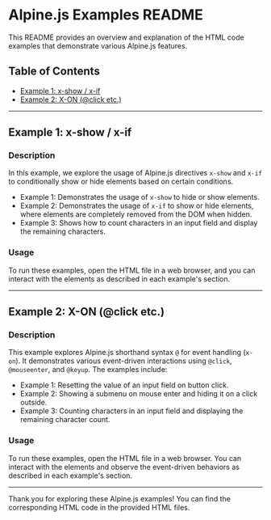 # Alpine.js Examples README

This README provides an overview and explanation of the HTML code examples that demonstrate various Alpine.js features.

## Table of Contents

- [Example 1: x-show / x-if](#example-1-x-show--x-if)
- [Example 2: X-ON (@click etc.)](#example-2-x-on-click-etc)

---

## Example 1: x-show / x-if

### Description

In this example, we explore the usage of Alpine.js directives `x-show` and `x-if` to conditionally show or hide elements based on certain conditions.

- Example 1: Demonstrates the usage of `x-show` to hide or show elements.
- Example 2: Demonstrates the usage of `x-if` to show or hide elements, where elements are completely removed from the DOM when hidden.
- Example 3: Shows how to count characters in an input field and display the remaining characters.

### Usage

To run these examples, open the HTML file in a web browser, and you can interact with the elements as described in each example's section.

---

## Example 2: X-ON (@click etc.)

### Description

This example explores Alpine.js shorthand syntax `@` for event handling (`x-on`). It demonstrates various event-driven interactions using `@click`, `@mouseenter`, and `@keyup`. The examples include:

- Example 1: Resetting the value of an input field on button click.
- Example 2: Showing a submenu on mouse enter and hiding it on a click outside.
- Example 3: Counting characters in an input field and displaying the remaining character count.

### Usage

To run these examples, open the HTML file in a web browser. You can interact with the elements and observe the event-driven behaviors as described in each example's section.

---

Thank you for exploring these Alpine.js examples! You can find the corresponding HTML code in the provided HTML files.
